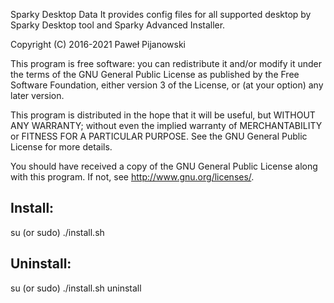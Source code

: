 Sparky Desktop Data
It provides config files for all supported desktop by Sparky Desktop tool and Sparky Advanced Installer.

Copyright (C) 2016-2021 Paweł Pijanowski

This program is free software: you can redistribute it and/or modify
it under the terms of the GNU General Public License as published by
the Free Software Foundation, either version 3 of the License, or
(at your option) any later version.

This program is distributed in the hope that it will be useful,
but WITHOUT ANY WARRANTY; without even the implied warranty of
MERCHANTABILITY or FITNESS FOR A PARTICULAR PURPOSE.  See the
GNU General Public License for more details.

You should have received a copy of the GNU General Public License
along with this program.  If not, see <http://www.gnu.org/licenses/>.


Install:
-------------
su (or sudo) 
./install.sh

Uninstall:
-------------
su (or sudo)
./install.sh uninstall
